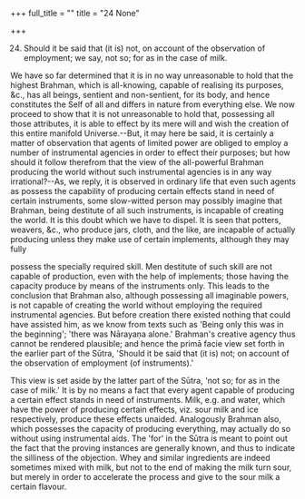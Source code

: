 +++
full_title = ""
title = "24 None"

+++


24. Should it be said that (it is) not, on account of the observation of employment; we say, not so; for as in the case of milk.

We have so far determined that it is in no way unreasonable to hold that the highest Brahman, which is all-knowing, capable of realising its purposes, &c., has all beings, sentient and non-sentient, for its body, and hence constitutes the Self of all and differs in nature from everything else. We now proceed to show that it is not unreasonable to hold that, possessing all those attributes, it is able to effect by its mere will and wish the creation of this entire manifold Universe.--But, it may here be said, it is certainly a matter of observation that agents of limited power are obliged to employ a number of instrumental agencies in order to effect their purposes; but how should it follow therefrom that the view of the all-powerful Brahman producing the world without such instrumental agencies is in any way irrational?--As, we reply, it is observed in ordinary life that even such agents as possess the capability of producing certain effects stand in need of certain instruments, some slow-witted person may possibly imagine that Brahman, being destitute of all such instruments, is incapable of creating the world. It is this doubt which we have to dispel. It is seen that potters, weavers, &c., who produce jars, cloth, and the like, are incapable of actually producing unless they make use of certain implements, although they may fully

possess the specially required skill. Men destitute of such skill are not capable of production, even with the help of implements; those having the capacity produce by means of the instruments only. This leads to the conclusion that Brahman also, although possessing all imaginable powers, is not capable of creating the world without employing the required instrumental agencies. But before creation there existed nothing that could have assisted him, as we know from texts such as 'Being only this was in the beginning'; 'there was Nārayaṇa alone.' Brahman's creative agency thus cannot be rendered plausible; and hence the primā facie view set forth in the earlier part of the Sūtra, 'Should it be said that (it is) not; on account of the observation of employment (of instruments).'

This view is set aside by the latter part of the Sūtra, 'not so; for as in the case of milk.' It is by no means a fact that every agent capable of producing a certain effect stands in need of instruments. Milk, e.g. and water, which have the power of producing certain effects, viz. sour milk and ice respectively, produce these effects unaided. Analogously Brahman also, which possesses the capacity of producing everything, may actually do so without using instrumental aids. The 'for' in the Sūtra is meant to point out the fact that the proving instances are generally known, and thus to indicate the silliness of the objection. Whey and similar ingredients are indeed sometimes mixed with milk, but not to the end of making the milk turn sour, but merely in order to accelerate the process and give to the sour milk a certain flavour.

